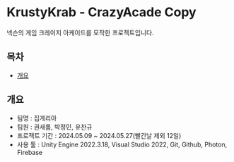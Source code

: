# KrustyKrab - CrazyAcade Copy

넥슨의 게임 크레이지 아케이드를 모작한 프로젝트입니다.

## 목차
 - [개요](#개요)


## 개요
 - 팀명 : 집게리아
 - 팀원 : 권새롬, 박정민, 유찬규
 - 프로젝트 기간 : 2024.05.09 ~ 2024.05.27(빨간날 제외 12일)
 - 사용 툴 : Unity Engine 2022.3.18, Visual Studio 2022, Git, Github, Photon, Firebase


